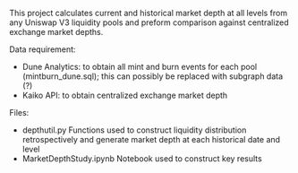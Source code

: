 

This project calculates current and historical market depth at all levels from any Uniswap V3 liquidity pools and preform comparison against centralized exchange market depths.


Data requirement:
 - Dune Analytics: to obtain all mint and burn events for each pool (mintburn_dune.sql); this can possibly be replaced with subgraph data (?)
 - Kaiko API: to obtain centralized exchange market depth


Files:
 - depthutil.py  Functions used to construct liquidity distribution retrospectively and generate market depth at each historical date and level
 - MarketDepthStudy.ipynb  Notebook used to construct key results
